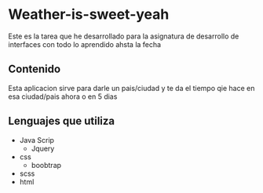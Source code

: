 # Weather-is-sweet-yeah

Este es la tarea que he desarrollado para la asignatura de desarrollo de interfaces con todo lo aprendido ahsta la fecha

## Contenido

Esta aplicacion sirve para darle un pais/ciudad y te da el tiempo qie hace en esa ciudad/pais ahora o en 5 dias

## Lenguajes que utiliza

- Java Scrip
  - Jquery
- css
  - boobtrap
- scss
- html

